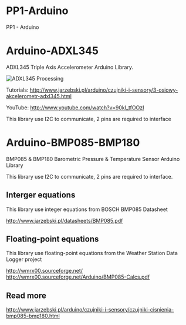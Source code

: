 # PP1-Arduino
PP1 - Arduino

Arduino-ADXL345
===============

ADXL345 Triple Axis Accelerometer Arduino Library.

![ADXL345 Processing](http://www.jarzebski.pl/media/zoom/publish/2014/01/adxl345-processing.png "ADXL345 Processing")

Tutorials: http://www.jarzebski.pl/arduino/czujniki-i-sensory/3-osiowy-akcelerometr-adxl345.html

YouTube: http://www.youtube.com/watch?v=90kI_tfOOzI

This library use I2C to communicate, 2 pins are required to interface

Arduino-BMP085-BMP180
=====================

BMP085 & BMP180 Barometric Pressure & Temperature Sensor Arduino Library

This library use I2C to communicate, 2 pins are required to interface.

Interger equations
------------------

This library use integer equations from BOSCH BMP085 Datasheet

http://www.jarzebski.pl/datasheets/BMP085.pdf

Floating-point equations
------------------------

This library use floating-point equations from the Weather Station Data Logger project

http://wmrx00.sourceforge.net/
http://wmrx00.sourceforge.net/Arduino/BMP085-Calcs.pdf

Read more
---------

http://www.jarzebski.pl/arduino/czujniki-i-sensory/czujniki-cisnienia-bmp085-bmp180.html

